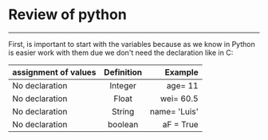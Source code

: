 # Review of python
---------------------------------------------------------------------------------------------------------------------------------------------------------
First, is important to start with the variables because as we know in Python is easier work with them due we don't need the declaration like in C:

| **assignment of values**     | **Definition** | **Example**  |
| :----------------            | :------------: | ---------:   |
| No declaration               | Integer        | age= 11      |
| No declaration               | Float          | wei= 60.5    |
| No declaration               | String         | name= 'Luis' |
| No declaration               | boolean        | aF = True    |
